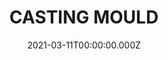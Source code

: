 ---
date: 2021-03-11T00:00:00.000Z
description: A concrete casting mould that @schoelldo created out of plywood and metal.
draft: false
icon: 2021-03-11-casting-mould.webp
language: en
title: CASTING MOULD
link: https://www.instagram.com/p/CMRLfCZlQyT/
alt: A photograph of a plywood and metal casting mould in a workshop. In the background are grey crates stacked against a white wall. 

---
